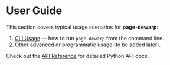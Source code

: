 # User Guide

This section covers typical usage scenarios for **page-dewarp**:

1. [CLI Usage](page_dewarp.md) — how to run `page-dewarp` from the command line.
2. Other advanced or programmatic usage (to be added later).

Check out the [API Reference](../api/index.md) for detailed Python API docs.
